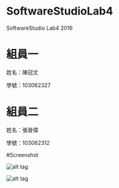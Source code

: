 # SoftwareStudioLab4
SoftwareStudio Lab4 2016

# 組員一

姓名：陳冠文

學號：103062327

# 組員二

姓名：張晉偉

學號：103062312

#Screenshot

![alt tag](/screenshot1.jpeg)

![alt tag](/screenshot2.jpeg)